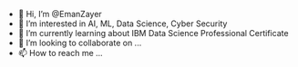 - 👋 Hi, I’m @EmanZayer
- 👀 I’m interested in AI, ML, Data Science, Cyber Security
- 🌱 I’m currently learning about IBM Data Science Professional Certificate
- 💞️ I’m looking to collaborate on ...
- 📫 How to reach me ...

<!---
EmanZayer/EmanZayer is a ✨ special ✨ repository because its `README.md` (this file) appears on your GitHub profile.
You can click the Preview link to take a look at your changes.
--->
